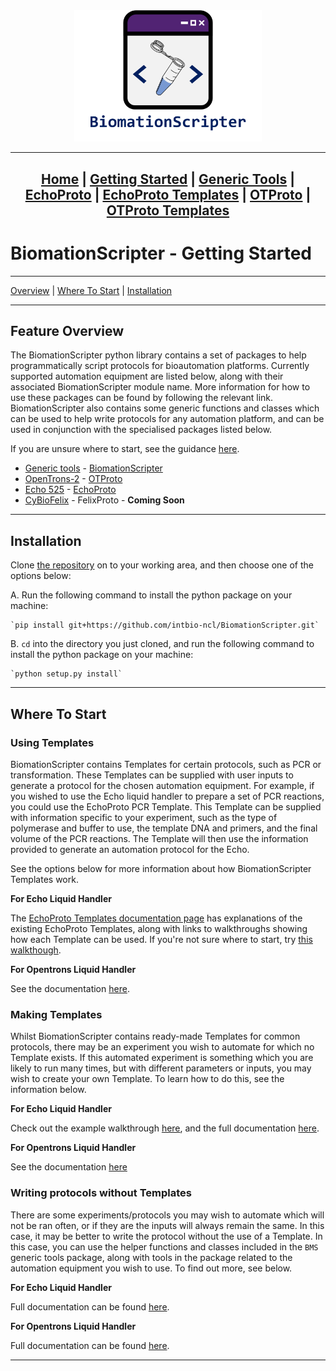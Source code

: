 <center>
<a href = "Home.md">
<img src="../Resources/Logo - Full Name.png" alt = "BiomationScripter Logo" width = "300"/>
</a>



---
[Home](Home.md) |
[Getting Started](Getting-Started.md) |
[Generic Tools](BiomationScripter.md) |
[EchoProto](EchoProto.md) |
[EchoProto Templates](EchoProto_Templates.md) |
[OTProto](OTProto.md) |
[OTProto Templates](OTProto_Templates.md)
---
</center>

# BiomationScripter - Getting Started
---
[Overview](Getting-Started.md#feature-overview) |
[Where To Start](Getting-Started.md#where-to-start) |
[Installation](Getting-Started.md#installation)

---
## Feature Overview

The BiomationScripter python library contains a set of packages to help programmatically script protocols for bioautomation platforms. Currently supported automation equipment are listed below, along with their associated BiomationScripter module name. More information for how to use these packages can be found by following the relevant link. BiomationScripter also contains some generic functions and classes which can be used to help write protocols for any automation platform, and can be used in conjunction with the specialised packages listed below.

If you are unsure where to start, see the guidance [here](#where-to-start).

* [Generic tools](https://github.com/intbio-ncl/BiomationScripterLib/blob/main/BiomationScripter/__init__.py) - [BiomationScripter](BiomationScripter.md)
* [OpenTrons-2](https://www.opentrons.com/ot-2/) - [OTProto](OTProto.md)
* [Echo 525](https://www.mybeckman.uk/liquid-handlers/echo-525) - [EchoProto](EchoProto.md)
* [CyBioFelix](https://www.analytik-jena.com/products/liquid-handling-automation/liquid-handling/flexible-benchtop-liquid-handling/cybio-felix-series/) - FelixProto - **Coming Soon**

---

## Installation

Clone [the repository](https://github.com/intbio-ncl/BiomationScripter) on to your working area, and then choose one of the options below:

A. Run the following command to install the python package on your machine:

    `pip install git+https://github.com/intbio-ncl/BiomationScripter.git`

B. `cd` into the directory you just cloned, and run the following command to install the python package on your machine:

    `python setup.py install`

---

## Where To Start

### Using Templates

BiomationScripter contains Templates for certain protocols, such as PCR or transformation. These Templates can be supplied with user inputs to generate a protocol for the chosen automation equipment. For example, if you wished to use the Echo liquid handler to prepare a set of PCR reactions, you could use the EchoProto PCR Template. This Template can be supplied with information specific to your experiment, such as the type of polymerase and buffer to use, the template DNA and primers, and the final volume of the PCR reactions. The Template will then use the information provided to generate an automation protocol for the Echo.

See the options below for more information about how BiomationScripter Templates work.

**For Echo Liquid Handler**

The [EchoProto Templates documentation page](EchoProto_Templates.md) has explanations of the existing EchoProto Templates, along with links to walkthroughs showing how each Template can be used. If you're not sure where to start, try [this walkthough](Protocol%20Examples/EchoProto/Templates/EchoProto-Templates-Loop_Assembly.ipynb).

**For Opentrons Liquid Handler**

See the documentation [here](OTProto_Templates.md#using-otproto-templates).

### Making Templates

Whilst BiomationScripter contains ready-made Templates for common protocols, there may be an experiment you wish to automate for which no Template exists. If this automated experiment is something which you are likely to run many times, but with different parameters or inputs, you may wish to create your own Template. To learn how to do this, see the information below.

**For Echo Liquid Handler**

Check out the example walkthrough [here](Example_Code_Snippets/EchoProto/EchoProto-EchoProto_Template-Superclass.ipynb), and the full documentation [here](EchoProto_Templates.md#superclass-echoproto_template).

**For Opentrons Liquid Handler**

See the documentation [here](OTProto_Templates.md#creating-custom-otprototemplates)

### Writing protocols without Templates

There are some experiments/protocols you may wish to automate which will not be ran often, or if they are the inputs will always remain the same. In this case, it may be better to write the protocol without the use of a Template. In this case, you can use the helper functions and classes included in the `BMS` generic tools package, along with tools in the package related to the automation equipment you wish to use. To find out more, see below.

**For Echo Liquid Handler**

Full documentation can be found [here](EchoProto.md).

**For Opentrons Liquid Handler**

Full documentation can be found [here](OTProto.md).

---
